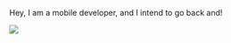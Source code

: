 

   Hey, I am a mobile developer,
  and I intend to go back and!

<img src="http://68.media.tumblr.com/eb36bf6b8cabff5ebb57935028e107c3/tumblr_o3ye5sHnDK1sa6u20o1_400.gif">
